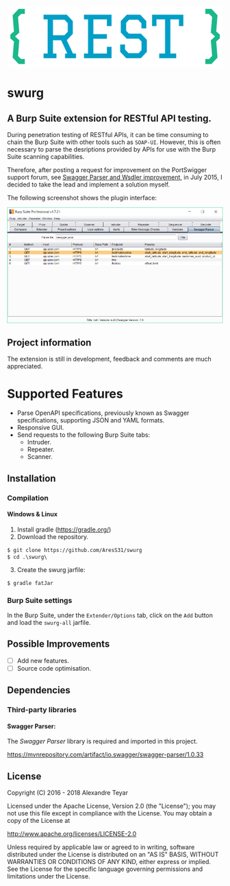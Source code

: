 ![swurg](images/swurg_logo.png)
# swurg
## A Burp Suite extension for RESTful API testing.
During penetration testing of RESTful APIs, it can be time consuming to chain the Burp Suite with other tools such as `SOAP-UI`. However, this is often necessary to parse the desriptions provided by APIs for use with the Burp Suite scanning capabilities. 

Therefore, after posting a request for improvement on the PortSwigger support forum, see [Swagger Parser and Wsdler improvement](https://support.portswigger.net/customer/portal/questions/16358278-swagger-parser-and-wsdler-improvement "Swagger Parser and Wsdler improvement"), in July 2015, I decided to take the lead and implement a solution myself.

The following screenshot shows the plugin interface:

![compilation](images/swurg.png)

## Project information
The extension is still in development, feedback and comments are much appreciated.

# Supported Features
* Parse OpenAPI specifications, previously known as Swagger specifications, supporting JSON and YAML formats.
* Responsive GUI.
* Send requests to the following Burp Suite tabs:
    * Intruder.
    * Repeater.
    * Scanner.

## Installation
### Compilation 
#### Windows & Linux
1. Install gradle (<https://gradle.org/>)
2. Download the repository.
```
$ git clone https://github.com/AresS31/swurg
$ cd .\swurg\
```
3. Create the swurg jarfile:
```
$ gradle fatJar
```

### Burp Suite settings
In the Burp Suite, under the `Extender/Options` tab, click on the `Add` button and load the `swurg-all` jarfile. 

## Possible Improvements
- [ ] Add new features.
- [ ] Source code optimisation.

## Dependencies
### Third-party libraries
#### Swagger Parser:
The *Swagger Parser* library is required and imported in this project. 

<https://mvnrepository.com/artifact/io.swagger/swagger-parser/1.0.33>

## License
Copyright (C) 2016 - 2018 Alexandre Teyar

Licensed under the Apache License, Version 2.0 (the "License");
you may not use this file except in compliance with the License.
You may obtain a copy of the License at

<http://www.apache.org/licenses/LICENSE-2.0>

Unless required by applicable law or agreed to in writing, software
distributed under the License is distributed on an "AS IS" BASIS,
WITHOUT WARRANTIES OR CONDITIONS OF ANY KIND, either express or implied.
See the License for the specific language governing permissions and
limitations under the License.
